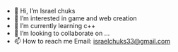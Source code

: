 - 👋 Hi, I’m Israel chuks
- 👀 I’m interested in game and web creation
- 🌱 I’m currently learning c++
- 💞️ I’m looking to collaborate on ...
- 📫 How to reach me Email: israelchuks33@gmail.com

<!---
Israelhot/Israelhot is a ✨ special ✨ repository because its `README.md` (this file) appears on your GitHub profile.
You can click the Preview link to take a look at your changes.
--->
